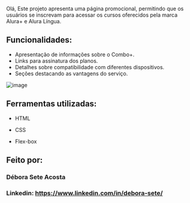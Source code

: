 Olá,
Este projeto apresenta uma página promocional, permitindo que os usuários se inscrevam para acessar os cursos oferecidos pela marca Alura+ e Alura Língua.

## Funcionalidades:
- Apresentação de informações sobre o Combo+.
- Links para assinatura dos planos.
- Detalhes sobre compatibilidade com diferentes dispositivos.
- Seções destacando as vantagens do serviço.

![image](https://github.com/deborasete/projeto-aluraplus/assets/170202982/21cc3562-c5fd-4683-9255-b9cee9420845)

## Ferramentas utilizadas: 

  

* HTML 

  

* CSS 

  

* Flex-box 

  

## Feito por: 

  

### Débora Sete Acosta 

  

### Linkedin: https://www.linkedin.com/in/debora-sete/ 
